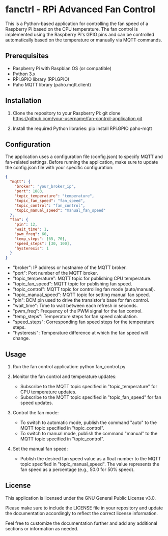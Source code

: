 # fanctrl - RPi Advanced Fan Control

This is a Python-based application for controlling the fan speed of a Raspberry Pi based on the CPU temperature. The fan control is implemented using the Raspberry Pi's GPIO pins and can be controlled automatically based on the temperature or manually via MQTT commands.

## Prerequisites
- Raspberry Pi with Raspbian OS (or compatible)
- Python 3.x
- RPi.GPIO library (RPi.GPIO)
- Paho MQTT library (paho.mqtt.client)

## Installation
1. Clone the repository to your Raspberry Pi:
   git clone https://github.com/your-username/fan-control-application.git

2. Install the required Python libraries:
   pip install RPi.GPIO paho-mqtt

## Configuration
The application uses a configuration file (config.json) to specify MQTT and fan-related settings. Before running the application, make sure to update the config.json file with your specific configuration:

```json
{
  "mqtt": {
    "broker": "your_broker_ip",
    "port": 1883,
    "topic_temperature": "temperature",
    "topic_fan_speed": "fan_speed",
    "topic_control": "fan_control",
    "topic_manual_speed": "manual_fan_speed"
  },
  "fan": {
    "pin": 12,
    "wait_time": 1,
    "pwm_freq": 60,
    "temp_steps": [65, 70],
    "speed_steps": [30, 100],
    "hysteresis": 1
  }
}
```

- "broker": IP address or hostname of the MQTT broker.
- "port": Port number of the MQTT broker.
- "topic_temperature": MQTT topic for publishing CPU temperature.
- "topic_fan_speed": MQTT topic for publishing fan speed.
- "topic_control": MQTT topic for controlling fan mode (auto/manual).
- "topic_manual_speed": MQTT topic for setting manual fan speed.
- "pin": BCM pin used to drive the transistor's base for fan control.
- "wait_time": Time to wait between each refresh in seconds.
- "pwm_freq": Frequency of the PWM signal for the fan control.
- "temp_steps": Temperature steps for fan speed calculation.
- "speed_steps": Corresponding fan speed steps for the temperature steps.
- "hysteresis": Temperature difference at which the fan speed will change.

## Usage
1. Run the fan control application:
   python fan_control.py

2. Monitor the fan control and temperature updates:
   - Subscribe to the MQTT topic specified in "topic_temperature" for CPU temperature updates.
   - Subscribe to the MQTT topic specified in "topic_fan_speed" for fan speed updates.

3. Control the fan mode:
   - To switch to automatic mode, publish the command "auto" to the MQTT topic specified in "topic_control".
   - To switch to manual mode, publish the command "manual" to the MQTT topic specified in "topic_control".

4. Set the manual fan speed:
   - Publish the desired fan speed value as a float number to the MQTT topic specified in "topic_manual_speed". The value represents the fan speed as a percentage (e.g., 50.0 for 50% speed).

## License
This application is licensed under the GNU General Public License v3.0.

Please make sure to include the LICENSE file in your repository and update the documentation accordingly to reflect the correct license information.

Feel free to customize the documentation further and add any additional sections or information as needed.
